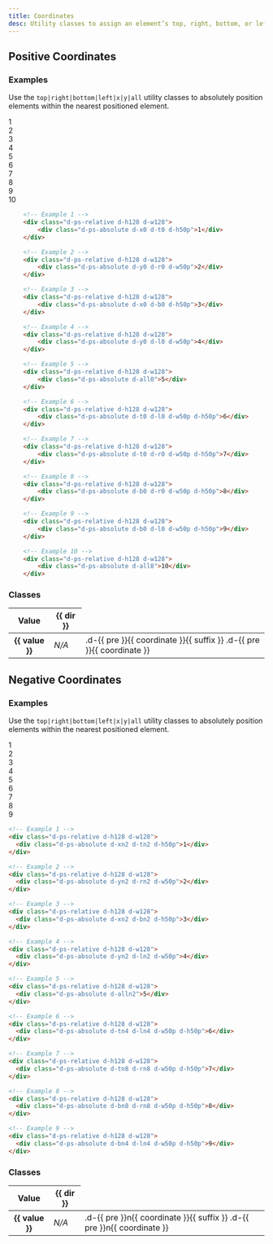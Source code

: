 ```yaml
---
title: Coordinates
desc: Utility classes to assign an element’s top, right, bottom, or left position.
---
```


## Positive Coordinates

### Examples

Use the `top|right|bottom|left|x|y|all` utility classes to absolutely position elements within the nearest positioned element.

<code-well-header class="d-p24 d-bgc-purple-100 d-bgo50 d-w100p d-hmn216 d-d-grid d-g-cols4 d-gg24 d-pi-center sm:d-fs10 xl:d-fs18 d-fs24 d-fw-bold" custom>
  <div class="d-ps-relative xl:d-h48 xl:d-w48 d-h128 d-w128 d-bar8 d-bgc-purple-200"><div class="d-fl-center d-ps-absolute d-x0 d-t0 d-bgc-purple-300 d-bar4 d-h50p">1</div></div>
  <div class="d-ps-relative xl:d-h48 xl:d-w48 d-h128 d-w128 d-bar8 d-bgc-purple-200"><div class="d-fl-center d-ps-absolute d-y0 d-r0 d-bgc-purple-300 d-bar4 d-w50p">2</div></div>
  <div class="d-ps-relative xl:d-h48 xl:d-w48 d-h128 d-w128 d-bar8 d-bgc-purple-200"><div class="d-fl-center d-ps-absolute d-x0 d-b0 d-bgc-purple-300 d-bar4 d-h50p">3</div></div>
  <div class="d-ps-relative xl:d-h48 xl:d-w48 d-h128 d-w128 d-bar8 d-bgc-purple-200"><div class="d-fl-center d-ps-absolute d-y0 d-l0 d-bgc-purple-300 d-bar4 d-w50p">4</div></div>
  <div class="d-ps-relative xl:d-h48 xl:d-w48 d-h128 d-w128 d-bar8 d-bgc-purple-200"><div class="d-fl-center d-ps-absolute d-all0 d-bgc-purple-300 d-bar4">5</div></div>
  <div class="d-ps-relative xl:d-h48 xl:d-w48 d-h128 d-w128 d-bar8 d-bgc-purple-200"><div class="d-fl-center d-ps-absolute d-l0 d-t0 d-bgc-purple-300 d-bar4 d-w50p d-h50p">6</div></div>
  <div class="d-ps-relative xl:d-h48 xl:d-w48 d-h128 d-w128 d-bar8 d-bgc-purple-200"><div class="d-fl-center d-ps-absolute d-r0 d-t0 d-bgc-purple-300 d-bar4 d-w50p d-h50p">7</div></div>
  <div class="d-ps-relative xl:d-h48 xl:d-w48 d-h128 d-w128 d-bar8 d-bgc-purple-200"><div class="d-fl-center d-ps-absolute d-r0 d-b0 d-bgc-purple-300 d-bar4 d-w50p d-h50p">8</div></div>
  <div class="d-ps-relative xl:d-h48 xl:d-w48 d-h128 d-w128 d-bar8 d-bgc-purple-200"><div class="d-fl-center d-ps-absolute d-l0 d-b0 d-bgc-purple-300 d-bar4 d-w50p d-h50p">9</div></div>
  <div class="d-ps-relative xl:d-h48 xl:d-w48 d-h128 d-w128 d-bar8 d-bgc-purple-200"><div class="d-fl-center d-ps-absolute d-all8 d-bgc-purple-300 d-bar4">10</div></div>
</code-well-header>

```html
    <!-- Example 1 -->
    <div class="d-ps-relative d-h128 d-w128">
        <div class="d-ps-absolute d-x0 d-t0 d-h50p">1</div>
    </div>

    <!-- Example 2 -->
    <div class="d-ps-relative d-h128 d-w128">
        <div class="d-ps-absolute d-y0 d-r0 d-w50p">2</div>
    </div>

    <!-- Example 3 -->
    <div class="d-ps-relative d-h128 d-w128">
        <div class="d-ps-absolute d-x0 d-b0 d-h50p">3</div>
    </div>

    <!-- Example 4 -->
    <div class="d-ps-relative d-h128 d-w128">
        <div class="d-ps-absolute d-y0 d-l0 d-w50p">4</div>
    </div>

    <!-- Example 5 -->
    <div class="d-ps-relative d-h128 d-w128">
        <div class="d-ps-absolute d-all0">5</div>
    </div>

    <!-- Example 6 -->
    <div class="d-ps-relative d-h128 d-w128">
        <div class="d-ps-absolute d-t0 d-l0 d-w50p d-h50p">6</div>
    </div>

    <!-- Example 7 -->
    <div class="d-ps-relative d-h128 d-w128">
        <div class="d-ps-absolute d-t0 d-r0 d-w50p d-h50p">7</div>
    </div>

    <!-- Example 8 -->
    <div class="d-ps-relative d-h128 d-w128">
        <div class="d-ps-absolute d-b0 d-r0 d-w50p d-h50p">8</div>
    </div>

    <!-- Example 9 -->
    <div class="d-ps-relative d-h128 d-w128">
        <div class="d-ps-absolute d-b0 d-l0 d-w50p d-h50p">9</div>
    </div>

    <!-- Example 10 -->
    <div class="d-ps-relative d-h128 d-w128">
        <div class="d-ps-absolute d-all8">10</div>
    </div>
```

### Classes

<div class="d-w100p d-of-auto">
  <table class="d-table dialtone-doc-table">
    <thead>
      <tr>
        <th scope="col">Value</th>
        <th v-for="{ direction: dir } in coordinateDirections" scope="col">{{ dir }}</th>
      </tr>
    </thead>
    <tbody>
      <tr v-for="{coordinate, suffix, combo, value } in coordinates">
        <th scope="row">{{ value }}</th>
        <div v-for="{direction: dir, prefix: pre, percent} in coordinateDirections" style="display: contents">
          <td v-if="percent === 'no' && combo === 'no'" class="d-o50 d-bgc-black-200 d-fc-black-400 d-fs12 d-ta-center">
            <em>N/A</em>
          </td>
          <td v-else class="d-ff-mono d-fc-purple d-fs12">
            <span v-if="suffix === '-calc'">.d-{{ pre }}{{ coordinate }}{{ suffix }}</span>
            <span v-else>.d-{{ pre }}{{ coordinate }}</span>
          </td>
        </div>
      </tr>
    </tbody>
  </table>
</div>

## Negative Coordinates

### Examples

Use the `top|right|bottom|left|x|y|all` utility classes to absolutely position elements within the nearest positioned element.

<code-well-header class="d-p24 d-bgc-yellow-100 d-bgo50 d-w100p d-hmn216 d-d-grid d-g-cols4 d-gg24 d-pi-center sm:d-fs10 xl:d-fs18 d-fs24 d-fw-bold" custom>
  <div class="d-ps-relative xl:d-h48 xl:d-w48 d-h128 d-w128 d-bar8 d-bgc-yellow-200"><div class="d-fl-center d-ps-absolute d-xn2 d-tn2 d-bgc-yellow-400 d-bar8 d-h50p">1</div></div>
  <div class="d-ps-relative xl:d-h48 xl:d-w48 d-h128 d-w128 d-bar8 d-bgc-yellow-200"><div class="d-fl-center d-ps-absolute d-yn2 d-rn2 d-bgc-yellow-400 d-bar8 d-w50p">2</div></div>
  <div class="d-ps-relative xl:d-h48 xl:d-w48 d-h128 d-w128 d-bar8 d-bgc-yellow-200"><div class="d-fl-center d-ps-absolute d-xn2 d-bn2 d-bgc-yellow-400 d-bar8 d-h50p">3</div></div>
  <div class="d-ps-relative xl:d-h48 xl:d-w48 d-h128 d-w128 d-bar8 d-bgc-yellow-200"><div class="d-fl-center d-ps-absolute d-yn2 d-ln2 d-bgc-yellow-400 d-bar8 d-w50p">4</div></div>
  <div class="d-ps-relative xl:d-h48 xl:d-w48 d-h128 d-w128 d-bar8 d-bgc-yellow-200"><div class="d-fl-center d-ps-absolute d-alln2 d-bgc-yellow-400 d-bar8">5</div></div>
  <div class="d-ps-relative xl:d-h48 xl:d-w48 d-h128 d-w128 d-bar8 d-bgc-yellow-200"><div class="d-fl-center d-ps-absolute d-ln4 d-tn4 d-bgc-yellow-400 d-bar8 d-w50p d-h50p">6</div></div>
  <div class="d-ps-relative xl:d-h48 xl:d-w48 d-h128 d-w128 d-bar8 d-bgc-yellow-200"><div class="d-fl-center d-ps-absolute d-rn8 d-tn8 d-bgc-yellow-400 d-bar8 d-w50p d-h50p">7</div></div>
  <div class="d-ps-relative xl:d-h48 xl:d-w48 d-h128 d-w128 d-bar8 d-bgc-yellow-200"><div class="d-fl-center d-ps-absolute d-rn8 d-bn8 d-bgc-yellow-400 d-bar8 d-w50p d-h50p">8</div></div>
  <div class="d-ps-relative xl:d-h48 xl:d-w48 d-h128 d-w128 d-bar8 d-bgc-yellow-200"><div class="d-fl-center d-ps-absolute d-ln4 d-bn4 d-bgc-yellow-400 d-bar8 d-w50p d-h50p">9</div></div>
</code-well-header>

```html
<!-- Example 1 -->
<div class="d-ps-relative d-h128 d-w128">
  <div class="d-ps-absolute d-xn2 d-tn2 d-h50p">1</div>
</div>

<!-- Example 2 -->
<div class="d-ps-relative d-h128 d-w128">
  <div class="d-ps-absolute d-yn2 d-rn2 d-w50p">2</div>
</div>

<!-- Example 3 -->
<div class="d-ps-relative d-h128 d-w128">
  <div class="d-ps-absolute d-xn2 d-bn2 d-h50p">3</div>
</div>

<!-- Example 4 -->
<div class="d-ps-relative d-h128 d-w128">
  <div class="d-ps-absolute d-yn2 d-ln2 d-w50p">4</div>
</div>

<!-- Example 5 -->
<div class="d-ps-relative d-h128 d-w128">
  <div class="d-ps-absolute d-alln2">5</div>
</div>

<!-- Example 6 -->
<div class="d-ps-relative d-h128 d-w128">
  <div class="d-ps-absolute d-tn4 d-ln4 d-w50p d-h50p">6</div>
</div>

<!-- Example 7 -->
<div class="d-ps-relative d-h128 d-w128">
  <div class="d-ps-absolute d-tn8 d-rn8 d-w50p d-h50p">7</div>
</div>

<!-- Example 8 -->
<div class="d-ps-relative d-h128 d-w128">
  <div class="d-ps-absolute d-bn8 d-rn8 d-w50p d-h50p">8</div>
</div>

<!-- Example 9 -->
<div class="d-ps-relative d-h128 d-w128">
  <div class="d-ps-absolute d-bn4 d-ln4 d-w50p d-h50p">9</div>
</div>
```

<script setup>
  import { coordinateDirections, coordinates } from '@data/spacing.json';
</script>

### Classes

<div class="d-w100p d-of-auto">
  <table class="d-table dialtone-doc-table">
    <thead>
      <tr>
        <th scope="col">Value</th>
        <th v-for="{ direction: dir } in coordinateDirections" scope="col">{{ dir }}</th>
      </tr>
    </thead>
    <tbody>
      <tr v-for="{coordinate, suffix, combo, negative, value } in coordinates">
        <th v-if="negative === 'yes'" scope="row">{{ value }}</th>
        <div v-if="negative === 'yes'" v-for="{direction: dir, prefix: pre, percent} in coordinateDirections" style="display: contents">
          <td v-if="percent === 'no' && combo === 'no'" class="d-o50 d-bgc-black-200 d-fc-black-400 d-fs12 d-ta-center">
            <em>N/A</em>
          </td>
          <td v-else class="d-ff-mono d-fc-purple d-fs12">
            <span v-if="suffix === '-calc'">.d-{{ pre }}n{{ coordinate }}{{ suffix }}</span>
            <span v-else>.d-{{ pre }}n{{ coordinate }}</span>
          </td>
        </div>
      </tr>
    </tbody>
  </table>
</div>
